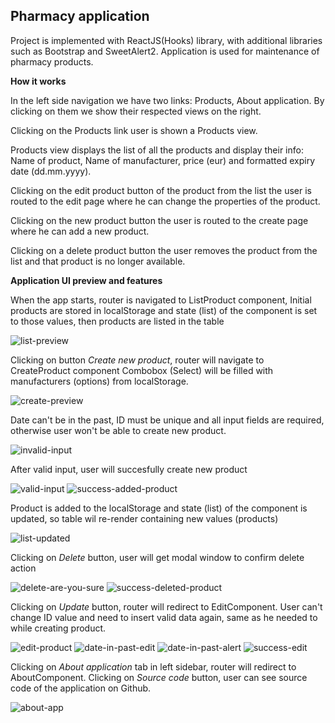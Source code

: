 ## Pharmacy application
Project is implemented with ReactJS(Hooks) library, with additional libraries such as Bootstrap and SweetAlert2.
Application is used for maintenance of pharmacy products.

**How it works**

In the left side navigation we have two links: Products, About application. By clicking on them we show
their respected views on the right.

Clicking on the Products link user is shown a Products view.

Products view displays the list of all the products and display their info: Name of product, Name of
manufacturer, price (eur) and formatted expiry date (dd.mm.yyyy).

Clicking on the edit product button of the product from the list the user is routed to the edit page
where he can change the properties of the product.

Clicking on the new product button the user is routed to the create page where he can add a new
product.

Clicking on a delete product button the user removes the product from the list and that product is no
longer available.

**Application UI preview and features**

When the app starts, router is navigated to ListProduct component,
Initial products are stored in localStorage and state (list) of the component is set to those values, then products are listed in the table

![list-preview](https://github.com/bujakkristijan/food-ordering-app/assets/76042091/d48ad1af-ed5e-411f-b33c-c81b973a5330)

Clicking on button *Create new product*, router will navigate to CreateProduct component
Combobox (Select) will be filled with manufacturers (options) from localStorage.

![create-preview](https://github.com/bujakkristijan/food-ordering-app/assets/76042091/34e8257e-ee68-4f1e-bc85-f37cfc034b6d)

Date can't be in the past, ID must be unique and all input fields are required, otherwise user won't be able to create new product.

![invalid-input](https://github.com/bujakkristijan/food-ordering-app/assets/76042091/c9337cf4-1fa9-463e-9c0a-6cb39973d7e6)

After valid input, user will succesfully create new product

![valid-input](https://github.com/bujakkristijan/food-ordering-app/assets/76042091/8e1aff25-28f5-49cb-830b-faaa75aeb2f8)
![success-added-product](https://github.com/bujakkristijan/food-ordering-app/assets/76042091/966e5dc8-687a-49fa-957c-348c1705b631)

Product is added to the localStorage and state (list) of the component is updated, so table wil re-render containing new values (products)

![list-updated](https://github.com/bujakkristijan/food-ordering-app/assets/76042091/1eb0c26d-be50-4f7b-aea0-ebb7e49c1ede)

Clicking on *Delete* button, user will get modal window to confirm delete action

![delete-are-you-sure](https://github.com/bujakkristijan/food-ordering-app/assets/76042091/a99e0100-b5d4-463c-85b8-26aabbc26515)
![success-deleted-product](https://github.com/bujakkristijan/food-ordering-app/assets/76042091/be387df1-18e6-4d69-bcfb-329c4c05f2ac)

Clicking on *Update* button, router will redirect to EditComponent.
User can't change ID value and need to insert valid data again, same as he needed to while creating product.

![edit-product](https://github.com/bujakkristijan/food-ordering-app/assets/76042091/cc0ba832-bd98-403b-b1f0-9b351ba8ee16)
![date-in-past-edit](https://github.com/bujakkristijan/food-ordering-app/assets/76042091/291fe5c0-227b-45b0-bcc8-184d57be8a9d)
![date-in-past-alert](https://github.com/bujakkristijan/food-ordering-app/assets/76042091/2932efba-9d7f-40fc-90a5-c427625cdfcc)
![success-edit](https://github.com/bujakkristijan/food-ordering-app/assets/76042091/96b4c699-359b-4253-98b8-eb87af574682)

Clicking on *About application* tab in left sidebar, router will redirect to AboutComponent.
Clicking on *Source code* button, user can see source code of the application on Github.

![about-app](https://github.com/bujakkristijan/food-ordering-app/assets/76042091/3cdea447-fd9b-476c-b30e-221eee00c9cf)
